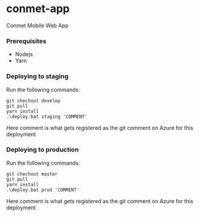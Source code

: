 # conmet-app
Conmet Mobile Web App

### Prerequisites
* Nodejs
* Yarn

### Deploying to staging

Run the following commands:
````
git chechout develop
git pull
yarn install
.\deploy.bat staging 'COMMENT'
````
Here comment is what gets registered as the git comment on Azure for this deployment

### Deploying to production

Run the following commands:
````
git chechout master
git pull
yarn install
.\deploy.bat prod 'COMMENT'
````
Here comment is what gets registered as the git comment on Azure for this deployment
